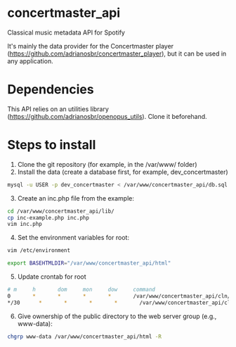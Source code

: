 # concertmaster_api
Classical music metadata API for Spotify

It's mainly the data provider for the Concertmaster player (https://github.com/adrianosbr/concertmaster_player), but it can be used in any application.

# Dependencies

This API relies on an utilities library (https://github.com/adrianosbr/openopus_utils). Clone it beforehand.

# Steps to install

1. Clone the git repository (for example, in the /var/www/ folder)
2. Install the data (create a database first, for example, dev_concertmaster)

```bash
mysql -u USER -p dev_concertmaster < /var/www/concertmaster_api/db.sql
```

3. Create an inc.php file from the example:

```bash
cd /var/www/concertmaster_api/lib/
cp inc-example.php inc.php
vim inc.php
```

4. Set the environment variables for root:

```bash
vim /etc/environment
```

```bash
export BASEHTMLDIR="/var/www/concertmaster_api/html"
```

5. Update crontab for root

```bash
# m     h       dom     mon     dow     command
0       *       *       *       *       /var/www/concertmaster_api/cln/db.sh
*/30      *       *       *       *       /var/www/concertmaster_api/cln/user.sh
```

6. Give ownership of the public directory to the web server group (e.g., www-data):

```bash
chgrp www-data /var/www/concertmaster_api/html -R
```